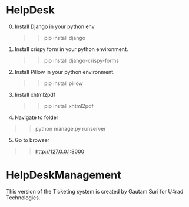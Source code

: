 
# HelpDesk

0. Install Django in your python env
   >> pip install django

1. Install crispy form in your python environment.
   >> pip install django-crispy-forms

2. Install Pillow in your python environment.
   >> pip install pillow
   
3. Install xhtml2pdf
   >> pip install xhtml2pdf

4.  Navigate to folder
   >> python manage.py runserver
   
5.  Go to browser
   >> http://127.0.0.1:8000

# HelpDeskManagement
This version of the Ticketing system is created by Gautam Suri for U4rad Technologies.

